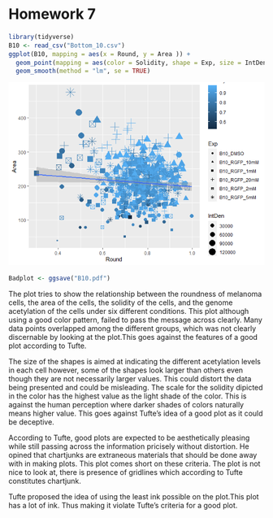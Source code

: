 # Homework 7

``` r
library(tidyverse)
B10 <- read_csv("Bottom_10.csv")
ggplot(B10, mapping = aes(x = Round, y = Area )) +
  geom_point(mapping = aes(color = Solidity, shape = Exp, size = IntDen, )) + 
  geom_smooth(method = "lm", se = TRUE)
```

![](Homework_7_files/figure-commonmark/unnamed-chunk-1-1.png)

``` r
Badplot <- ggsave("B10.pdf")
```

The plot tries to show the relationship between the roundness of
melanoma cells, the area of the cells, the solidity of the cells, and
the genome acetylation of the cells under six different conditions. This
plot although using a good color pattern, failed to pass the message
across clearly. Many data points overlapped among the different groups,
which was not clearly discernable by looking at the plot.This goes
against the features of a good plot according to Tufte.

The size of the shapes is aimed at indicating the different acetylation
levels in each cell however, some of the shapes look larger than others
even though they are not necessarily larger values. This could distort
the data being presented and could be misleading. The scale for the
solidity dipicted in the color has the highest value as the light shade
of the color. This is against the human perception where darker shades
of colors naturally means higher value. This goes against Tufte’s idea
of a good plot as it could be deceptive.

According to Tufte, good plots are expected to be aesthetically pleasing
while still passing across the information pricisely without distortion.
He opined that chartjunks are extraneous materials that should be done
away with in making plots. This plot comes short on these criteria. The
plot is not nice to look at, there is presence of gridlines which
according to Tufte constitutes chartjunk.

Tufte proposed the idea of using the least ink possible on the plot.This
plot has a lot of ink. Thus making it violate Tufte’s criteria for a
good plot.
